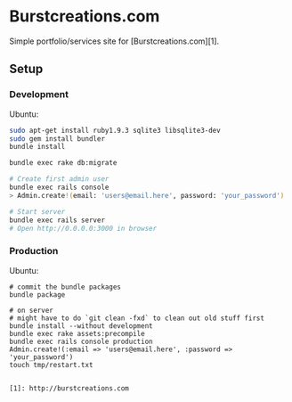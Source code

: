Burstcreations.com
===================

Simple portfolio/services site for [Burstcreations.com][1].

## Setup 

### Development

Ubuntu:
```bash
sudo apt-get install ruby1.9.3 sqlite3 libsqlite3-dev
sudo gem install bundler 
bundle install

bundle exec rake db:migrate

# Create first admin user
bundle exec rails console
> Admin.create!(email: 'users@email.here', password: 'your_password')

# Start server
bundle exec rails server
# Open http://0.0.0.0:3000 in browser
```

### Production

Ubuntu:
```
# commit the bundle packages
bundle package

# on server
# might have to do `git clean -fxd` to clean out old stuff first
bundle install --without development
bundle exec rake assets:precompile
bundle exec rails console production
Admin.create!(:email => 'users@email.here', :password => 'your_password')
touch tmp/restart.txt


[1]: http://burstcreations.com
